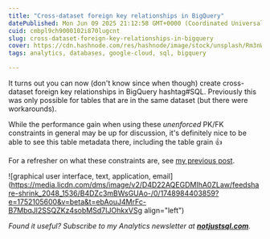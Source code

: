 ```yaml
---
title: "Cross-dataset foreign key relationships in BigQuery"
datePublished: Mon Jun 09 2025 21:12:58 GMT+0000 (Coordinated Universal Time)
cuid: cmbpl9ch9000102i870lugcnt
slug: cross-dataset-foreign-key-relationships-in-bigquery
cover: https://cdn.hashnode.com/res/hashnode/image/stock/unsplash/Rm3nWQiDTzg/upload/1af0e7259e348bd4243faad29e2dd788.jpeg
tags: analytics, databases, google-cloud, sql, bigquery

---
```


It turns out you can now (don't know since when though) create cross-dataset foreign key relationships in BigQuery hashtag#SQL. Previously this was only possible for tables that are in the same dataset (but there were workarounds).

While the performance gain when using these *unenforced* PK/FK constraints in general may be up for discussion, it's definitely nice to be able to see this table metadata there, including the table grain 👍

For a refresher on what these constraints are, see [my previous post](https://datawise.dev/bigquery-primary-key-foreign-key-constraints).

![graphical user interface, text, application, email](https://media.licdn.com/dms/image/v2/D4D22AQEGDMIhA0ZLaw/feedshare-shrink_2048_1536/B4DZc3mBWsGUAo-/0/1748984403859?e=1752105600&v=beta&t=ebAouJ4MrFc-B7MbqJl2SSQZKz4sobMSd7IJOhkxVSg align="left")

*Found it useful? Subscribe to my Analytics newsletter at* [***notjustsql.com***](https://notjustsql.com/)*.*